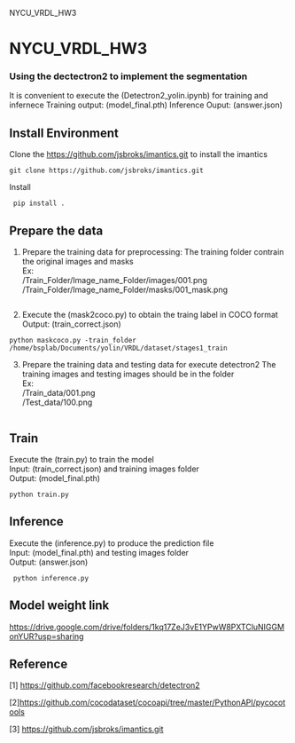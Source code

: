 NYCU_VRDL_HW3
# NYCU_VRDL_HW3
### Using the dectectron2 to implement the segmentation

It is convenient to execute the (Detectron2_yolin.ipynb) for training and infernece
Training output: (model_final.pth)
Inference Ouput: (answer.json)

## Install Environment
Clone the https://github.com/jsbroks/imantics.git to install the imantics
```
git clone https://github.com/jsbroks/imantics.git 
```
Install
```
 pip install .  
```

## Prepare the data
1. Prepare the training data for preprocessing:
    The training folder contrain the original images and masks  
    Ex:  
    /Train_Folder/Image_name_Folder/images/001.png  
   /Train_Folder/Image_name_Folder/masks/001_mask.png   
```
```
2. Execute the (mask2coco.py) to obtain the traing label in COCO format  
    Output: (train_correct.json)  
```
python maskcoco.py -train_folder /home/bsplab/Documents/yolin/VRDL/dataset/stages1_train
```
3. Prepare the training data and testing data for execute detectron2
    The training images and testing images should be in the folder  
    Ex:  
    /Train_data/001.png  
    /Test_data/100.png  
```
```

## Train
Execute the (train.py) to train the model  
Input: (train_correct.json)  and training images folder  
Output: (model_final.pth)  
```
python train.py  

```

## Inference
Execute the (inference.py) to produce the prediction file  
Input: (model_final.pth) and testing images folder  
Output: (answer.json)  
```
 python inference.py
```

## Model weight link

https://drive.google.com/drive/folders/1kq17ZeJ3vE1YPwW8PXTCluNIGGMonYUR?usp=sharing

## Reference
[1] https://github.com/facebookresearch/detectron2  
  
[2]https://github.com/cocodataset/cocoapi/tree/master/PythonAPI/pycocotools  

[3] https://github.com/jsbroks/imantics.git